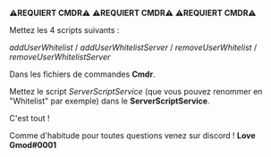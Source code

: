 **⚠REQUIERT CMDR⚠**
**⚠REQUIERT CMDR⚠**
**⚠REQUIERT CMDR⚠**

Mettez les 4 scripts suivants :

*addUserWhitelist*
 / *addUserWhitelistServer*
 / *removeUserWhitelist*
 / *removeUserWhitelistServer*

Dans les fichiers de commandes **Cmdr**.

Mettez le script *ServerScriptService* (que vous pouvez renommer en "Whitelist" par exemple) dans le **ServerScriptService**.

C'est tout !

Comme d'habitude pour toutes questions venez sur discord ! **Love Gmod#0001**
